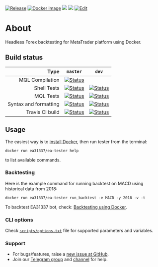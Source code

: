<!-- markdownlint-configure-file { "MD013": { "line_length": 120 } } -->
[![Release][github-release-image]][github-release-link]
[![Docker image][docker-build-image]][docker-build-link]
[![](https://img.shields.io/badge/Telegram-news-0088CC.svg?logo=telegram)](https://t.me/EA31337_News)
[![](https://img.shields.io/badge/Telegram-chat-0088CC.svg?logo=telegram)](https://t.me/EA31337)
[![Edit][gitpod-image]][gitpod-link]

[github-release-image]: https://img.shields.io/github/release/EA31337/EA-Tester.svg?logo=github
[github-release-link]: https://github.com/EA31337/EA-Tester/releases
[docker-build-image]: https://images.microbadger.com/badges/image/ea31337/ea-tester.svg
[docker-build-link]: https://microbadger.com/images/ea31337/ea-tester
[gitpod-image]: https://img.shields.io/badge/Gitpod-ready--to--code-blue?logo=gitpod
[gitpod-link]: https://gitpod.io/#https://github.com/EA31337/EA-Tester

# About

Headless Forex backtesting for MetaTrader platform using Docker.

## Build status

| Type            | `master`      | `dev` |
| --------------: |:-----------:| :----: |
| MQL Compilation | [![Status][appveyor-ci-build-link]][appveyor-ci-build-image] |
| Shell Tests | [![Status][gha-image-shell-master]][gha-link-shell-master] | [![Status][gha-image-shell-dev]][gha-link-shell-dev]
| MQL Tests | [![Status][gha-image-mql-master]][gha-link-mql-master] | [![Status][gha-image-mql-dev]][gha-link-mql-dev]
| Syntax and formatting | [![Status][gha-image-lint-master]][gha-link-lint-master] | [![Status][gha-image-lint-dev]][gha-link-lint-dev]
| Travis CI build | [![Status][travis-ci-build-image-master]][travis-ci-build-link] | [![Status][travis-ci-build-image-dev]][travis-ci-build-link]

<!-- Travis CI build links -->
[travis-ci-build-link]: https://travis-ci.org/EA31337/EA-Tester
[travis-ci-build-image-master]: https://api.travis-ci.org/EA31337/EA-Tester.svg?branch=master
[travis-ci-build-image-dev]: https://api.travis-ci.org/EA31337/EA-Tester.svg?branch=dev

<!-- AppVeyor CI build links -->
[appveyor-ci-build-link]: https://ci.appveyor.com/api/projects/status/r4g7ughqovcv5ph5/branch/master?svg=true
[appveyor-ci-build-image]: https://ci.appveyor.com/project/kenorb/ea-tester

<!-- GitHub Actions CI build links - Tests-Shell -->
[gha-link-shell-master]: https://github.com/EA31337/EA-Tester/actions?query=workflow%3ATests-Shell+branch%3Amaster
[gha-link-shell-dev]: https://github.com/EA31337/EA-Tester/actions?query=workflow%3ATests-Shell+branch%3Adev
[gha-image-shell-master]: https://github.com/EA31337/EA-Tester/workflows/Tests-Shell/badge.svg
[gha-image-shell-dev]: https://github.com/EA31337/EA-Tester/workflows/Tests-Shell/badge.svg?branch=dev

<!-- GitHub Actions CI build links - Tests-MQL -->
[gha-link-mql-master]: https://github.com/EA31337/EA-Tester/actions?query=workflow%3ATests-MQL+branch%3Amaster
[gha-link-mql-dev]: https://github.com/EA31337/EA-Tester/actions?query=workflow%3ATests-MQL+branch%3Adev
[gha-image-mql-master]: https://github.com/EA31337/EA-Tester/workflows/Tests-MQL/badge.svg
[gha-image-mql-dev]: https://github.com/EA31337/EA-Tester/workflows/Tests-MQL/badge.svg?branch=dev

<!-- GitHub Actions CI build links - Lint -->
[gha-link-lint-master]: https://github.com/EA31337/EA-Tester/actions?query=workflow%3ALint+branch%3Amaster
[gha-link-lint-dev]: https://github.com/EA31337/EA-Tester/actions?query=workflow%3ALint+branch%3Adev
[gha-image-lint-master]: https://github.com/EA31337/EA-Tester/workflows/Lint/badge.svg
[gha-image-lint-dev]: https://github.com/EA31337/EA-Tester/workflows/Lint/badge.svg?branch=dev

## Usage

The easiest way is to [install Docker](https://www.docker.com/get-started), then run tester from the terminal:

    docker run ea31337/ea-tester help

to list available commands.

### Backtesting

Here is the example command for running backtest on MACD using historical data from 2018:

    docker run ea31337/ea-tester run_backtest -e MACD -y 2018 -v -t

To backtest EA31337 bot, check: [Backtesting using Docker](https://github.com/EA31337/EA31337/wiki/Backtesting-using-Docker).

### CLI options

Check [`scripts/options.txt`](scripts/options.txt) file for supported parameters and variables.

### Support

- For bugs/features, raise a [new issue at GitHub](https://github.com/EA31337/EA-Tester/issues).
- Join our [Telegram group](https://t.me/EA31337) and [channel](https://t.me/EA31337_Announcements) for help.
